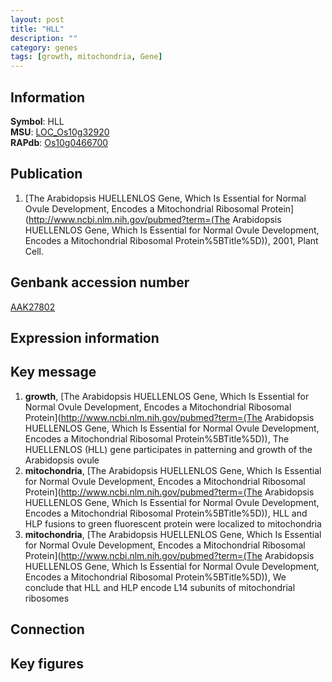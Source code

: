 ```yaml
---
layout: post
title: "HLL"
description: ""
category: genes
tags: [growth, mitochondria, Gene]
---
```


## Information
__Symbol__: HLL  
__MSU__: [LOC_Os10g32920](http://rice.plantbiology.msu.edu/cgi-bin/ORF_infopage.cgi?orf=LOC_Os10g32920)  
__RAPdb__: [Os10g0466700](http://rapdb.dna.affrc.go.jp/viewer/gbrowse_details/irgsp1?name=Os10g0466700)  

## Publication
1. [The Arabidopsis HUELLENLOS Gene, Which Is Essential for Normal Ovule Development, Encodes a Mitochondrial Ribosomal Protein](http://www.ncbi.nlm.nih.gov/pubmed?term=(The Arabidopsis HUELLENLOS Gene, Which Is Essential for Normal Ovule Development, Encodes a Mitochondrial Ribosomal Protein%5BTitle%5D)), 2001, Plant Cell.

## Genbank accession number
[AAK27802](http://www.ncbi.nlm.nih.gov/nuccore/AAK27802)

## Expression information

## Key message
1. __growth__, [The Arabidopsis HUELLENLOS Gene, Which Is Essential for Normal Ovule Development, Encodes a Mitochondrial Ribosomal Protein](http://www.ncbi.nlm.nih.gov/pubmed?term=(The Arabidopsis HUELLENLOS Gene, Which Is Essential for Normal Ovule Development, Encodes a Mitochondrial Ribosomal Protein%5BTitle%5D)), The HUELLENLOS (HLL) gene participates in patterning and growth of the Arabidopsis ovule
2. __mitochondria__, [The Arabidopsis HUELLENLOS Gene, Which Is Essential for Normal Ovule Development, Encodes a Mitochondrial Ribosomal Protein](http://www.ncbi.nlm.nih.gov/pubmed?term=(The Arabidopsis HUELLENLOS Gene, Which Is Essential for Normal Ovule Development, Encodes a Mitochondrial Ribosomal Protein%5BTitle%5D)),  HLL and HLP fusions to green fluorescent protein were localized to mitochondria
3. __mitochondria__, [The Arabidopsis HUELLENLOS Gene, Which Is Essential for Normal Ovule Development, Encodes a Mitochondrial Ribosomal Protein](http://www.ncbi.nlm.nih.gov/pubmed?term=(The Arabidopsis HUELLENLOS Gene, Which Is Essential for Normal Ovule Development, Encodes a Mitochondrial Ribosomal Protein%5BTitle%5D)),  We conclude that HLL and HLP encode L14 subunits of mitochondrial ribosomes

## Connection

## Key figures


